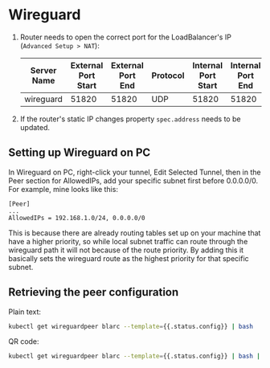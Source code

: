 # Wireguard

1. Router needs to open the correct port for the LoadBalancer's IP (`Advanced Setup > NAT`):

   | Server Name | External Port Start | External Port End | Protocol | Internal Port Start | Internal Port End | Server IP Address | NAT Loopback |
   |-------------|---------------------|-------------------|----------|---------------------|-------------------|-------------------|--------------|
   | wireguard   | 51820               | 51820             | UDP      | 51820               | 51820             | 192.168.1.222     | enabled      |

2. If the router's static IP changes property `spec.address` needs to be updated.

## Setting up Wireguard on PC

In Wireguard on PC, right-click your tunnel, Edit Selected Tunnel, then in the Peer section for AllowedIPs, add
your specific subnet first before 0.0.0.0/0. For example, mine looks like this:

```
[Peer]
...
AllowedIPs = 192.168.1.0/24, 0.0.0.0/0
```

This is because there are already routing tables set up on your machine that have a higher priority, so while local
subnet traffic can route through the wireguard path it will not because of the route priority. By adding this it
basically sets the wireguard route as the highest priority for that specific subnet.

## Retrieving the peer configuration
Plain text:
```bash
kubectl get wireguardpeer blarc --template={{.status.config}} | bash
```
QR code:
```bash
kubectl get wireguardpeer blarc --template={{.status.config}} | bash | qrencode -t ansiutf8
```

